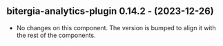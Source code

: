   ## bitergia-analytics-plugin 0.14.2 - (2023-12-26)
  
  * No changes on this component. The version is bumped to align it
    with the rest of the components.
